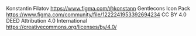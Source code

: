 Konstantin Filatov https://www.figma.com/@konstann
Gentlecons Icon Pack https://www.figma.com/community/file/1222241953392694234
CC BY 4.0 DEED
Attribution 4.0 International
https://creativecommons.org/licenses/by/4.0/